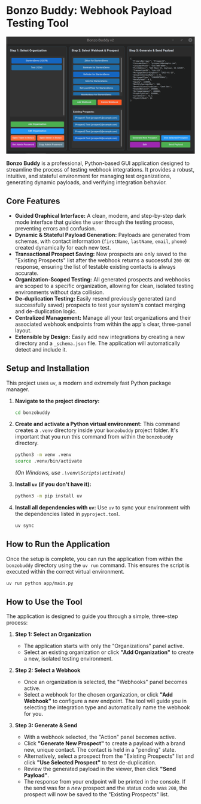 # Bonzo Buddy: Webhook Payload Testing Tool

![Bonzo Buddy Logo](assets/bonzobuddy.png)

**Bonzo Buddy** is a professional, Python-based GUI application designed to streamline the process of testing webhook integrations. It provides a robust, intuitive, and stateful environment for managing test organizations, generating dynamic payloads, and verifying integration behavior.

## Core Features

-   **Guided Graphical Interface:** A clean, modern, and step-by-step dark mode interface that guides the user through the testing process, preventing errors and confusion.
-   **Dynamic & Stateful Payload Generation:** Payloads are generated from schemas, with contact information (`firstName`, `lastName`, `email`, `phone`) created dynamically for each new test.
-   **Transactional Prospect Saving:** New prospects are only saved to the "Existing Prospects" list after the webhook returns a successful `200 OK` response, ensuring the list of testable existing contacts is always accurate.
-   **Organization-Scoped Testing:** All generated prospects and webhooks are scoped to a specific organization, allowing for clean, isolated testing environments without data collision.
-   **De-duplication Testing:** Easily resend previously generated (and successfully saved) prospects to test your system's contact merging and de-duplication logic.
-   **Centralized Management:** Manage all your test organizations and their associated webhook endpoints from within the app's clear, three-panel layout.
-   **Extensible by Design:** Easily add new integrations by creating a new directory and a `_schema.json` file. The application will automatically detect and include it.

## Setup and Installation

This project uses `uv`, a modern and extremely fast Python package manager.

1.  **Navigate to the project directory:**
    ```bash
    cd bonzobuddy
    ```

2.  **Create and activate a Python virtual environment:**
    This command creates a `.venv` directory inside your `bonzobuddy` project folder. It's important that you run this command from within the `bonzobuddy` directory.
    ```bash
    python3 -m venv .venv
    source .venv/bin/activate
    ```
    *(On Windows, use `.\venv\Scripts\activate`)*

3.  **Install `uv` (if you don't have it):**
    ```bash
    python3 -m pip install uv
    ```

4.  **Install all dependencies with `uv`:**
    Use `uv` to sync your environment with the dependencies listed in `pyproject.toml`.
    ```bash
    uv sync
    ```

## How to Run the Application

Once the setup is complete, you can run the application from within the `bonzobuddy` directory using the `uv run` command. This ensures the script is executed within the correct virtual environment.

```bash
uv run python app/main.py 
```

## How to Use the Tool

The application is designed to guide you through a simple, three-step process:

1.  **Step 1: Select an Organization**
    *   The application starts with only the "Organizations" panel active.
    *   Select an existing organization or click **"Add Organization"** to create a new, isolated testing environment.

2.  **Step 2: Select a Webhook**
    *   Once an organization is selected, the "Webhooks" panel becomes active.
    *   Select a webhook for the chosen organization, or click **"Add Webhook"** to configure a new endpoint. The tool will guide you in selecting the integration type and automatically name the webhook for you.

3.  **Step 3: Generate & Send**
    *   With a webhook selected, the "Action" panel becomes active.
    *   Click **"Generate New Prospect"** to create a payload with a brand new, unique contact. The contact is held in a "pending" state.
    *   Alternatively, select a prospect from the "Existing Prospects" list and click **"Use Selected Prospect"** to test de-duplication.
    *   Review the generated payload in the viewer, then click **"Send Payload"**.
    *   The response from your endpoint will be printed in the console. If the send was for a *new* prospect and the status code was `200`, the prospect will now be saved to the "Existing Prospects" list.

